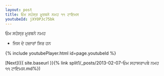 ```yaml
---
layout: post
title: ਓਮ ਸਹੰਸ੍ਰ ਮੂਰਥਨੇ ਨਮਹ ੧੧ ਟਾਇਮਸ
youtubeId: jXYOPJc75bk
---
```

 
 
 ਓਮ ਸਹੰਸ੍ਰ ਮੂਰਥਨੇ ਨਮਹ  
 
 -  ਜਿਸ ਦੇ ਹਜ਼ਾਰਾਂ ਸਿਰ ਹਨ 
 
  
 
  
 
 
 
 
 
 


{% include youtubePlayer.html id=page.youtubeId %}
 
[Next]({{ site.baseurl }}{% link  split1/_posts/2013-02-07-ਓਮ ਸਹਾਸਰਾਪਥੇ ਨਮਹ ੧੧ ਟਾਇਮਸ.md%})
 
